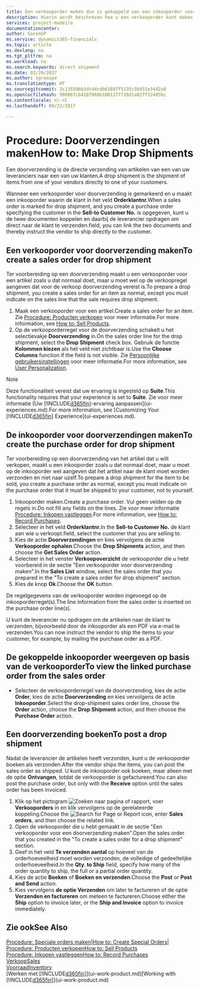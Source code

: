 ```yaml
---
title: Een verkooporder maken die is gekoppeld aan een inkooporder voor een directe verzending | Microsoft Docs
description: Hierin wordt beschreven hoe u een verkooporder kunt maken die is gekoppeld aan een inkooporder om verzending direct van de leverancier naar de klant mogelijk te maken.
services: project-madeira
documentationcenter: 
author: SorenGP
ms.service: dynamics365-financials
ms.topic: article
ms.devlang: na
ms.tgt_pltfrm: na
ms.workload: na
ms.search.keywords: direct shipment
ms.date: 03/29/2017
ms.author: sgroespe
ms.translationtype: HT
ms.sourcegitcommit: 2c13559bb3dc44cdb61697f5135c5b931e34d2a8
ms.openlocfilehash: 990867cb428f860b1001177738d1a027f72485bc
ms.contentlocale: nl-nl
ms.lasthandoff: 09/22/2017

---
```

# <a name="how-to-make-drop-shipments"></a><span data-ttu-id="61f74-103">Procedure: Doorverzendingen maken</span><span class="sxs-lookup"><span data-stu-id="61f74-103">How to: Make Drop Shipments</span></span>
<span data-ttu-id="61f74-104">Een doorverzending is de directe verzending van artikelen van een van uw leveranciers naar een van uw klanten.</span><span class="sxs-lookup"><span data-stu-id="61f74-104">A drop shipment is the shipment of items from one of your vendors directly to one of your customers.</span></span>

<span data-ttu-id="61f74-105">Wanneer een verkooporder voor doorverzending is gemarkeerd en u maakt een inkooporder waarin de klant in het veld **Orderklantnr.**</span><span class="sxs-lookup"><span data-stu-id="61f74-105">When a sales order is marked for drop shipment, and you create a purchase order specifying the customer in the **Sell-to Customer No.**</span></span> <span data-ttu-id="61f74-106">is opgegeven, kunt u de twee documenten koppelen en daarbij de leverancier opdragen om direct naar de klant te verzenden.</span><span class="sxs-lookup"><span data-stu-id="61f74-106">field, you can link the two documents and thereby instruct the vendor to ship directly to the customer.</span></span>

## <a name="to-create-a-sales-order-for-drop-shipment"></a><span data-ttu-id="61f74-107">Een verkooporder voor doorverzending maken</span><span class="sxs-lookup"><span data-stu-id="61f74-107">To create a sales order for drop shipment</span></span>
<span data-ttu-id="61f74-108">Ter voorbereiding op een doorverzending maakt u een verkooporder voor een artikel zoals u dat normaal doet, maar u moet wel op de verkoopregel aangeven dat voor de verkoop doorverzending vereist is.</span><span class="sxs-lookup"><span data-stu-id="61f74-108">To prepare a drop shipment, you create a sales order for an item as normal, except you must indicate on the sales line that the sale requires drop shipment.</span></span>

1. <span data-ttu-id="61f74-109">Maak een verkooporder voor een artikel.</span><span class="sxs-lookup"><span data-stu-id="61f74-109">Create a sales order for an item.</span></span> <span data-ttu-id="61f74-110">Zie [Procedure: Producten verkopen](sales-how-sell-products.md) voor meer informatie.</span><span class="sxs-lookup"><span data-stu-id="61f74-110">For more information, see [How to: Sell Products](sales-how-sell-products.md).</span></span>
2. <span data-ttu-id="61f74-111">Op de verkooporderregel voor de doorverzending schakelt u het selectievakje **Doorverzending** in.</span><span class="sxs-lookup"><span data-stu-id="61f74-111">On the sales order line for the drop shipment, select the **Drop Shipment** check box.</span></span> <span data-ttu-id="61f74-112">Gebruik de functie **Kolommen kiezen** als het veld niet zichtbaar is.</span><span class="sxs-lookup"><span data-stu-id="61f74-112">Use the **Choose Columns** function if the field is not visible.</span></span> <span data-ttu-id="61f74-113">Zie [Persoonlijke gebruikersinstellingen](ui-user-personalization.md) voor meer informatie.</span><span class="sxs-lookup"><span data-stu-id="61f74-113">For more information, see [User Personalization](ui-user-personalization.md).</span></span>

> [!NOTE]  
>   <span data-ttu-id="61f74-114">Deze functionaliteit vereist dat uw ervaring is ingesteld op **Suite**.</span><span class="sxs-lookup"><span data-stu-id="61f74-114">This functionality requires that your experience is set to **Suite**.</span></span> <span data-ttu-id="61f74-115">Zie voor meer informatie [Uw [!INCLUDE[d365fin](includes/d365fin_md.md)]-ervaring aanpassen](ui-experiences.md).</span><span class="sxs-lookup"><span data-stu-id="61f74-115">For more information, see [Customizing Your [!INCLUDE[d365fin](includes/d365fin_md.md)] Experience](ui-experiences.md).</span></span>

## <a name="to-create-the-purchase-order-for-drop-shipment"></a><span data-ttu-id="61f74-116">De inkooporder voor doorverzendingen maken</span><span class="sxs-lookup"><span data-stu-id="61f74-116">To create the purchase order for drop shipment</span></span>
<span data-ttu-id="61f74-117">Ter voorbereiding op een doorverzending van het artikel dat u wilt verkopen, maakt u een inkooporder zoals u dat normaal doet, maar u moet op de inkooporder wel aangeven dat het artikel naar de klant moet worden verzonden en niet naar uzelf.</span><span class="sxs-lookup"><span data-stu-id="61f74-117">To prepare a drop shipment for the item to be sold, you create a purchase order as normal, except you must indicate on the purchase order that it must be shipped to your customer, not to yourself.</span></span>

1. <span data-ttu-id="61f74-118">Inkooporder maken.</span><span class="sxs-lookup"><span data-stu-id="61f74-118">Create a purchase order.</span></span> <span data-ttu-id="61f74-119">Vul geen velden op de regels in.</span><span class="sxs-lookup"><span data-stu-id="61f74-119">Do not fill any fields on the lines.</span></span> <span data-ttu-id="61f74-120">Zie voor meer informatie [Procedure: Inkopen vastleggen](purchasing-how-record-purchases.md).</span><span class="sxs-lookup"><span data-stu-id="61f74-120">For more information, see [How to: Record Purchases](purchasing-how-record-purchases.md).</span></span>
2. <span data-ttu-id="61f74-121">Selecteer in het veld **Orderklantnr.**</span><span class="sxs-lookup"><span data-stu-id="61f74-121">In the **Sell-to Customer No.**</span></span> <span data-ttu-id="61f74-122">de klant aan wie u verkoopt.</span><span class="sxs-lookup"><span data-stu-id="61f74-122">field, select the customer that you are selling to.</span></span>
3. <span data-ttu-id="61f74-123">Kies de actie **Doorverzendingen** en kies vervolgens de actie **Verkooporder ophalen**.</span><span class="sxs-lookup"><span data-stu-id="61f74-123">Choose the **Drop Shipments** action, and then choose the **Get Sales Order** action.</span></span>
4. <span data-ttu-id="61f74-124">Selecteer in het venster **Verkoopoverzicht** de verkooporder die u hebt voorbereid in de sectie "Een verkooporder voor doorverzending maken".</span><span class="sxs-lookup"><span data-stu-id="61f74-124">In the **Sales List** window, select the sales order that you prepared in the "To create a sales order for drop shipment" section.</span></span>
5. <span data-ttu-id="61f74-125">Kies de knop **Ok**.</span><span class="sxs-lookup"><span data-stu-id="61f74-125">Choose the **OK** button.</span></span>

<span data-ttu-id="61f74-126">De regelgegevens van de verkooporder worden ingevoegd op de inkooporderregel(s).</span><span class="sxs-lookup"><span data-stu-id="61f74-126">The line information from the sales order is inserted on the purchase order line(s).</span></span>

<span data-ttu-id="61f74-127">U kunt de leverancier nu opdragen om de artikelen naar de klant te verzenden, bijvoorbeeld door de inkooporder als een PDF via e-mail te verzenden.</span><span class="sxs-lookup"><span data-stu-id="61f74-127">You can now instruct the vendor to ship the items to your customer, for example, by mailing the purchase order as a PDF.</span></span>     

## <a name="to-view-the-linked-purchase-order-from-the-sales-order"></a><span data-ttu-id="61f74-128">De gekoppelde inkooporder weergeven op basis van de verkooporder</span><span class="sxs-lookup"><span data-stu-id="61f74-128">To view the linked purchase order from the sales order</span></span>
* <span data-ttu-id="61f74-129">Selecteer de verkooporderregel van de doorverzending, kies de actie **Order**, kies de actie **Doorverzending** en kies vervolgens de actie **Inkooporder**.</span><span class="sxs-lookup"><span data-stu-id="61f74-129">Select the drop-shipment sales order line, choose the **Order** action, choose the **Drop Shipment** action, and then choose the **Purchase Order** action.</span></span>

## <a name="to-post-a-drop-shipment"></a><span data-ttu-id="61f74-130">Een doorverzending boeken</span><span class="sxs-lookup"><span data-stu-id="61f74-130">To post a drop shipment</span></span>
<span data-ttu-id="61f74-131">Nadat de leverancier de artikelen heeft verzonden, kunt u de verkooporder boeken als verzonden.</span><span class="sxs-lookup"><span data-stu-id="61f74-131">After the vendor ships the items, you can post the sales order as shipped.</span></span> <span data-ttu-id="61f74-132">U kunt de inkooporder ook boeken, maar alleen met de optie **Ontvangen**, totdat de verkooporder is gefactureerd.</span><span class="sxs-lookup"><span data-stu-id="61f74-132">You can also post the purchase order, but only with the **Receive** option until the sales order has been invoiced.</span></span>

1. <span data-ttu-id="61f74-133">Klik op het pictogram ![Zoeken naar pagina of rapport](media/ui-search/search_small.png "pictogram Zoeken naar pagina of rapport"), voer **Verkooporders** in en klik vervolgens op de gerelateerde koppeling.</span><span class="sxs-lookup"><span data-stu-id="61f74-133">Choose the ![Search for Page or Report](media/ui-search/search_small.png "Search for Page or Report icon") icon, enter **Sales orders**, and then choose the related link.</span></span>
2. <span data-ttu-id="61f74-134">Open de verkooporder die u hebt gemaakt in de sectie "Een verkooporder voor een doorverzending maken".</span><span class="sxs-lookup"><span data-stu-id="61f74-134">Open the sales order that you created in the "To create a sales order for a drop shipment" section.</span></span>
3. <span data-ttu-id="61f74-135">Geef in het veld **Te verzenden aantal** op hoeveel van de orderhoeveelheid moet worden verzonden, de volledige of gedeeltelijke orderhoeveelheid.</span><span class="sxs-lookup"><span data-stu-id="61f74-135">In the **Qty. to Ship** field, specify how many of the order quantity to ship, the full or a partial order quantity.</span></span>
4. <span data-ttu-id="61f74-136">Kies de actie **Boeken** of **Boeken en verzenden**.</span><span class="sxs-lookup"><span data-stu-id="61f74-136">Choose the **Post** or **Post and Send** action.</span></span>
5. <span data-ttu-id="61f74-137">Kies vervolgens **de optie Verzenden** om later te factureren of de optie **Verzenden en factureren** om meteen te factureren.</span><span class="sxs-lookup"><span data-stu-id="61f74-137">Choose either the **Ship** option to invoice later, or the **Ship and Invoice** option to invoice immediately.</span></span>

## <a name="see-also"></a><span data-ttu-id="61f74-138">Zie ook</span><span class="sxs-lookup"><span data-stu-id="61f74-138">See Also</span></span>
<span data-ttu-id="61f74-139">[Procedure: Speciale orders maken](sales-how-to-create-special-orders.md)|</span><span class="sxs-lookup"><span data-stu-id="61f74-139">[How to: Create Special Orders](sales-how-to-create-special-orders.md)|</span></span>  
[<span data-ttu-id="61f74-140">Procedure: Producten verkopen</span><span class="sxs-lookup"><span data-stu-id="61f74-140">How to: Sell Products</span></span>](sales-how-sell-products.md)  
[<span data-ttu-id="61f74-141">Procedure: Inkopen vastleggen</span><span class="sxs-lookup"><span data-stu-id="61f74-141">How to: Record Purchases</span></span>](purchasing-how-record-purchases.md)  
[<span data-ttu-id="61f74-142">Verkoop</span><span class="sxs-lookup"><span data-stu-id="61f74-142">Sales</span></span>](sales-manage-sales.md)  
[<span data-ttu-id="61f74-143">Voorraad</span><span class="sxs-lookup"><span data-stu-id="61f74-143">Inventory</span></span>](inventory-manage-inventory.md)  
<span data-ttu-id="61f74-144">[Werken met [!INCLUDE[d365fin](includes/d365fin_md.md)]](ui-work-product.md)</span><span class="sxs-lookup"><span data-stu-id="61f74-144">[Working with [!INCLUDE[d365fin](includes/d365fin_md.md)]](ui-work-product.md)</span></span>

